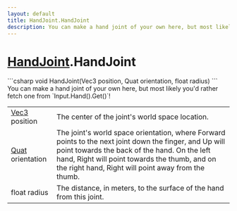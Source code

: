 ```yaml
---
layout: default
title: HandJoint.HandJoint
description: You can make a hand joint of your own here, but most likely you'd rather fetch one from Input.Hand().Get()!
---
```

# [HandJoint]({{site.url}}/Pages/Reference/HandJoint.html).HandJoint

<div class='signature' markdown='1'>
```csharp
void HandJoint(Vec3 position, Quat orientation, float radius)
```
You can make a hand joint of your own here, but most
likely you'd rather fetch one from `Input.Hand().Get()`!
</div>

|  |  |
|--|--|
|[Vec3]({{site.url}}/Pages/Reference/Vec3.html) position|The center of the joint's world space              location.|
|[Quat]({{site.url}}/Pages/Reference/Quat.html) orientation|The joint's world space orientation,             where Forward points to the next joint down the finger, and Up             will point towards the back of the hand. On the left hand, Right             will point towards the thumb, and on the right hand, Right will             point away from the thumb.|
|float radius|The distance, in meters, to the surface of             the hand from this joint.|





